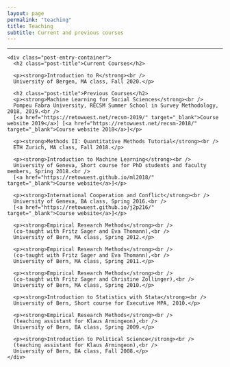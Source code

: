 ```yaml
---
layout: page
permalink: "teaching"
title: Teaching
subtitle: Current and previous courses
---
```


<hr />
<div class="posts-list">
  <article class="post-preview">

    <div class="post-entry-container">
      <h2 class="post-title">Current Courses</h2>

      <p><strong>Introduction to R</strong><br />
      University of Bergen, MA class, Fall 2020.</p>

      <h2 class="post-title">Previous Courses</h2>
      <p><strong>Machine Learning for Social Sciences</strong><br />
      Pompeu Fabra University, RECSM Summer School in Survey Methodology, 2018, 2019.<br />
      [<a href="https://retowuest.net/recsm-2019/" target="_blank">Course website 2019</a>] [<a href="https://retowuest.net/recsm-2018/" target="_blank">Course website 2018</a>]</p>

      <p><strong>Methods II: Quantitative Methods Tutorial</strong><br />
      ETH Zurich, MA class, Fall 2018.</p>

      <p><strong>Introduction to Machine Learning</strong><br />
      University of Geneva, Short course for PhD students and faculty members, Spring 2018.<br />
      [<a href="https://retowuest.github.io/ml2018/" target="_blank">Course website</a>]</p>

      <p><strong>International Cooperation and Conflict</strong><br />
      University of Geneva, BA class, Spring 2016.<br />
      [<a href="https://retowuest.github.io/j2p216/" target="_blank">Course website</a>]</p>

      <p><strong>Empirical Research Methods</strong><br />
      (co-taught with Fritz Sager and Eva Thomann),<br />
      University of Bern, MA class, Spring 2012.</p>

      <p><strong>Empirical Research Methods</strong><br />
      (co-taught with Fritz Sager and Eva Thomann),<br />
      University of Bern, MA class, Spring 2011.</p>

      <p><strong>Empirical Research Methods</strong><br />
      (co-taught with Fritz Sager and Christine Zollinger),<br />
      University of Bern, MA class, Spring 2010.</p>

      <p><strong>Introduction to Statistics with Stata</strong><br />
      University of Bern, Short course for Executive MPA, 2010.</p>

      <p><strong>Empirical Research Methods</strong><br />
      (teaching assistant for Klaus Armingeon),<br />
      University of Bern, BA class, Spring 2009.</p>

      <p><strong>Introduction to Political Science</strong><br />
      (teaching assistant for Klaus Armingeon),<br />
      University of Bern, BA class, Fall 2008.</p>
    </div>

  </article>
</div>

